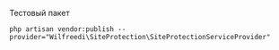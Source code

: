 Тестовый пакет

``php artisan vendor:publish --provider="Wilfreedi\SiteProtection\SiteProtectionServiceProvider"``